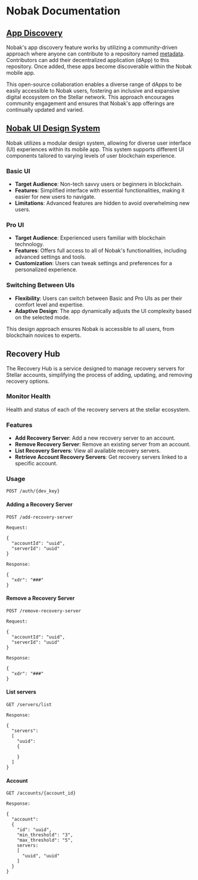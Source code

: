 # Nobak Documentation

## [App Discovery](https://github.com/nobak-net/metadata)

Nobak's app discovery feature works by utilizing a community-driven approach where anyone can contribute to a repository named [metadata](https://github.com/nobak-net/metadata). Contributors can add their decentralized application (dApp) to this repository. Once added, these apps become discoverable within the Nobak mobile app.

This open-source collaboration enables a diverse range of dApps to be easily accessible to Nobak users, fostering an inclusive and expansive digital ecosystem on the Stellar network. This approach encourages community engagement and ensures that Nobak's app offerings are continually updated and varied.

## [Nobak UI Design System](https://github.com/nobak-net/nobak-native-design-system)

Nobak utilizes a modular design system, allowing for diverse user interface (UI) experiences within its mobile app. This system supports different UI components tailored to varying levels of user blockchain experience.

### Basic UI

- **Target Audience**: Non-tech savvy users or beginners in blockchain.
- **Features**: Simplified interface with essential functionalities, making it easier for new users to navigate.
- **Limitations**: Advanced features are hidden to avoid overwhelming new users.

### Pro UI

- **Target Audience**: Experienced users familiar with blockchain technology.
- **Features**: Offers full access to all of Nobak's functionalities, including advanced settings and tools.
- **Customization**: Users can tweak settings and preferences for a personalized experience.

### Switching Between UIs

- **Flexibility**: Users can switch between Basic and Pro UIs as per their comfort level and expertise.
- **Adaptive Design**: The app dynamically adjusts the UI complexity based on the selected mode.

This design approach ensures Nobak is accessible to all users, from blockchain novices to experts.

## Recovery Hub

The Recovery Hub is a service designed to manage recovery servers for Stellar accounts, simplifying the process of adding, updating, and removing recovery options.

### Monitor Health

Health and status of each of the recovery servers at the stellar ecosystem.

### Features

- **Add Recovery Server**: Add a new recovery server to an account.
- **Remove Recovery Server**: Remove an existing server from an account.
- **List Recovery Servers**: View all available recovery servers.
- **Retrieve Account Recovery Servers**: Get recovery servers linked to a specific account.

### Usage

```shell
POST /auth/{dev_key}
```

#### Adding a Recovery Server

```shell
POST /add-recovery-server

Request:

{
  "accountId": "uuid",
  "serverId": "uuid"
}

Response: 

{
  "xdr": "###"
}
```

#### Remove a Recovery Server

```shell
POST /remove-recovery-server

Request:

{
  "accountId": "uuid",
  "serverId": "uuid"
}

Response: 

{
  "xdr": "###"
}
```

#### List servers

```shell
GET /servers/list

Response: 

{
  "servers":
  [
    "uuid": 
    {

    }
  ]
}
```

#### Account

```shell
GET /accounts/{account_id}

Response: 

{
  "account":
  {
    "id": "uuid",
    "min_threshold": "3",
    "max_threshold": "5",
    servers:
    [
      "uuid", "uuid"
    ]
  }
}

```
